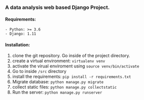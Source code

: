 ### A data analysis web based Django Project.

#### Requirements:
    - Python: >= 3.6
    - Django: 1.11
    
#### Installation:

1. clone the git repository. Go inside of the project directory.
2. create a virtual environment: `virtualenv venv`
3. activate the virual enviroment using `source venv/bin/activate`
4. Go to inside `/src` directory
5. install the requirements: `pip install -r requirements.txt`
6. Migrate database: `python manage.py migrate`
7. collect static files: `python manage.py collectstatic`
8. Run the server: `python manage.py runserver`